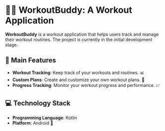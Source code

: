 # 🏋️‍♂️ WorkoutBuddy: A Workout Application

**WorkoutBuddy** is a workout application that helps users track and manage their workout routines. The project is currently in the initial development stage.

## 🔑 Main Features
- **Workout Tracking**: Keep track of your workouts and routines. 📊
- **Custom Plans**: Create and customize your own workout plans. 📝
- **Progress Tracking**: Monitor your workout progress and performance. 📈

## 💻 Technology Stack
- **Programming Language**: Kotlin
- **Platform**: Android 📱

